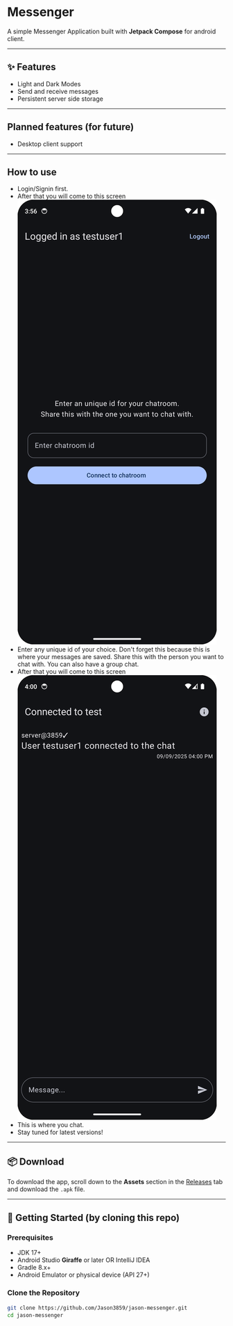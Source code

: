 # Messenger

A simple Messenger Application built with **Jetpack Compose** for android client.

---

## ✨ Features

- Light and Dark Modes
- Send and receive messages
- Persistent server side storage

---

## Planned features (for future)

- Desktop client support

---

## How to use
- Login/Signin first.
- After that you will come to this screen ![](screenshots/chatroom.png)
- Enter any unique id of your choice. Don't forget this because this is where your messages are saved. Share this with the person you want to chat with. You can also have a group chat.
- After that you will come to this screen ![](screenshots/messaging_screen.png)
- This is where you chat.
- Stay tuned for latest versions!

---

## 📦 Download

To download the app, scroll down to the **Assets** section in the [Releases](https://github.com/Jason3859/jason-messenger/releases) tab and download the `.apk` file.

---

## 🚀 Getting Started (by cloning this repo)

### Prerequisites

- JDK 17+
- Android Studio **Giraffe** or later OR IntelliJ IDEA
- Gradle 8.x+
- Android Emulator or physical device (API 27+)

### Clone the Repository

```bash
git clone https://github.com/Jason3859/jason-messenger.git
cd jason-messenger
```